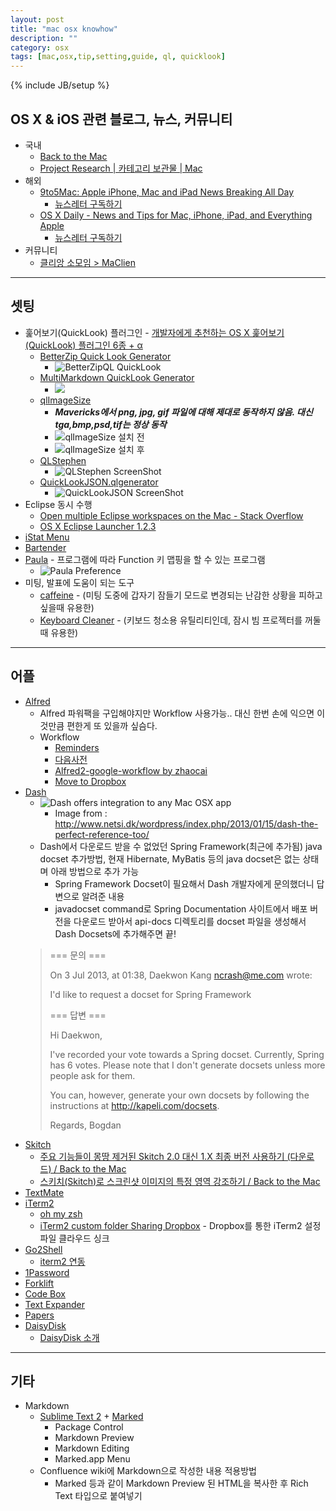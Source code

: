 ```yaml
---
layout: post
title: "mac osx knowhow"
description: ""
category: osx
tags: [mac,osx,tip,setting,guide, ql, quicklook]
---
```

{% include JB/setup %}

## OS X & iOS 관련 블로그, 뉴스, 커뮤니티

* 국내
    * [Back to the Mac](http://macnews.tistory.com)
    * [Project Research | 카테고리 보관물 | Mac](http://projectresearch.co.kr/category/mac/)
* 해외
    * [9to5Mac: Apple iPhone, Mac and iPad News Breaking All Day](http://9to5mac.com/)
      * [뉴스레터 구독하기](http://feedburner.google.com/fb/a/mailverify?uri=9To5Mac-MacAllDay)
    * [OS X Daily - News and Tips for Mac, iPhone, iPad, and Everything Apple](http://osxdaily.com)
      * [뉴스레터 구독하기](http://feedburner.google.com/fb/a/mailverify?uri=osxdaily&loc=en_US)
* 커뮤니티
    * [클리앙 소모임 > MaClien](http://www.clien.net/cs2/bbs/board.php?bo_table=cm_mac)

---

## 셋팅

* 훑어보기(QuickLook) 플러그인 - [개발자에게 추천하는 OS X 훑어보기(QuickLook) 플러그인 6종 + α](http://macnews.tistory.com/830)
    * [BetterZip Quick Look Generator](http://macitbetter.com/BetterZip-Quick-Look-Generator/)
        * ![BetterZipQL QuickLook](http://macitbetter.com/img/BetterZipQL11.jpg "BetterZipQL QuickLook")
    * [MultiMarkdown QuickLook Generator](http://multimarkdown.com/download/)
        * [![](https://v4s2.yimg.com/so/7305/12959318634_fc5f0f7d11_z.jpg)](http://www.flickr.com/photos/dkkang1018/12959318634/)
    * [qlImageSize](https://github.com/Nyx0uf/qlImageSize)
        * ***Mavericks에서 png, jpg, gif 파일에 대해 제대로 동작하지 않음. 대신 tga,bmp,psd,tif는 정상 동작***
        * ![qlImageSize 설치 전](http://static.whine.fr/images/2012/ql1.jpg "qlImageSize 설치 전")
        * ![qlImageSize 설치 후](http://static.whine.fr/images/2012/ql2.jpg "qlImageSize 설치 후")	
    * [QLStephen](http://whomwah.github.io/qlstephen/)
        * ![QLStephen ScreenShot](http://farm4.static.flickr.com/3525/3195752859_e79137f720.jpg)
    * [QuickLookJSON.qlgenerator](http://www.sagtau.com/quicklookjson.html)
        * ![QuickLookJSON ScreenShot](http://www.sagtau.com/media/screenshot.jpg "QuickLookJSON ScreenShot")
* Eclipse 동시 수행
    * [Open multiple Eclipse workspaces on the Mac - Stack Overflow](http://stackoverflow.com/questions/118243/open-multiple-eclipse-workspaces-on-the-mac)
    * [OS X Eclipse Launcher 1.2.3](http://marketplace.eclipse.org/content/osx-eclipse-launcher#.Ue8iYhbLASd)
* [iStat Menu](http://bjango.com/mac/istatmenus/)
* [Bartender](http://www.macbartender.com)
* [Paula](https://itunes.apple.com/kr/app/palua/id431494195?l=en&mt=12) - 프로그램에 따라 Function 키 맵핑을 할 수 있는 프로그램
    * ![Paula Preference](https://farm4.staticflickr.com/3833/12938871694_a7e0614618_z.jpg "Paula Preference")
* 미팅, 발표에 도움이 되는 도구
    * [caffeine](https://itunes.apple.com/kr/app/caffeine/id411246225?l=en&mt=12) - (미팅 도중에 갑자기 잠들기 모드로 변경되는 난감한 상황을 피하고 싶을때 유용한)
    * [Keyboard Cleaner](http://jan.prima.de/~jan/plok/archives/48-Keyboard-Cleaner.html) - (키보드 청소용 유틸리티인데, 잠시 빔 프로젝터를 꺼둘때 유용한)

---

## 어플

* [Alfred](https://itunes.apple.com/kr/app/alfred/id405843582?l=en&mt=12)
    * Alfred 파워팩을 구입해야지만 Workflow 사용가능.. 대신 한번 손에 익으면 이것만큼 편한게 또 있을까 싶슴다.
    * Workflow
        * [Reminders](http://www.alfredforum.com/topic/917-reminders/)
        * [다음사전](http://www.clien.net/cs2/bbs/board.php?bo_table=cm_mac&wr_id=652636)
        * [Alfred2-google-workflow by zhaocai](http://zhaocai.github.io/alfred2-google-workflow/)
        * [Move to Dropbox](http://www.alfredforum.com/topic/460-to-dropbox-30-formerly-move-to-dropbox-url-to-the-clipboard/)
* [Dash](https://itunes.apple.com/kr/app/dash-docs-snippets/id458034879?l=en&mt=12)
    * ![Dash offers integration to any Mac OSX app](http://www.netsi.dk/wordpress/wp-content/uploads/2013/01/Dash-searchForSection.jpg "Dash offers integration to any Mac OSX app")
        * Image from : http://www.netsi.dk/wordpress/index.php/2013/01/15/dash-the-perfect-reference-too/
    * Dash에서 다운로드 받을 수 없었던 Spring Framework(최근에 추가됨) java docset 추가방법, 현재 Hibernate, MyBatis 등의 java docset은 없는 상태며 아래 방법으로 추가 가능
        * Spring Framework Docset이 필요해서 Dash 개발자에게 문의했더니 답변으로 알려준 내용
        * javadocset command로 Spring Documentation 사이트에서 배포 버전을 다운로드 받아서 api-docs 디렉토리를 docset 파일을 생성해서 Dash Docsets에 추가해주면 끝!
   >    
   >    === 문의 ===
   >    
   >    On 3 Jul 2013, at 01:38, Daekwon Kang <ncrash@me.com> wrote: 
   >    
   >    I'd like to request a docset for Spring Framework
   >    
   >    === 답변 ===
   >    
   >    Hi Daekwon,
   >    
   >    I've recorded your vote towards a Spring docset. Currently, Spring has 6 votes. Please note that I don't generate docsets unless more people ask for them.
   >    
   >    You can, however, generate your own docsets by following the instructions at http://kapeli.com/docsets.
   >    
   >    Regards,
   >    Bogdan
* [Skitch](http://macnews.tistory.com/339)
    * [주요 기능들이 몽땅 제거된 Skitch 2.0 대신 1.X 최종 버전 사용하기 (다운로드) / Back to the Mac](http://macnews.tistory.com/339)
    * [스키치(Skitch)로 스크린샷 이미지의 특정 영역 강조하기 / Back to the Mac](http://macnews.tistory.com/1063)
* [TextMate](https://github.com/textmate/textmate)
* [iTerm2](http://www.iterm2.com)
    * [oh my zsh](https://github.com/robbyrussell/oh-my-zsh) 
    * [iTerm2 custom folder Sharing Dropbox](http://blog.techstacks.com/2011/08/new-iterm-2-beta-released-today.html) - Dropbox를 통한 iTerm2 설정파일 클라우드 싱크
* [Go2Shell](https://itunes.apple.com/kr/app/go2shell/id445770608?l=en&mt=12)
    * [iterm2 연동](http://superuser.com/questions/434660/how-to-open-go2shell-preferences-in-mac-osx)
* [1Password](https://itunes.apple.com/kr/app/1password-password-manager/id443987910?l=en&mt=12)
* [Forklift](https://itunes.apple.com/kr/app/forklift-file-manager-ftp/id412448059?l=en&mt=12)
* [Code Box](https://itunes.apple.com/kr/app/codebox/id412536790?l=en&mt=12)
* [Text Expander](https://itunes.apple.com/kr/app/textexpander-for-mac/id405274824?l=en&mt=12)
* [Papers](http://www.papersapp.com/papers/)
* [DaisyDisk](https://itunes.apple.com/kr/app/daisydisk/id411643860?l=en&mt=12)
    * [DaisyDisk 소개](http://macnews.tistory.com/1361)

---

## 기타

* Markdown
    * [Sublime Text 2](http://www.sublimetext.com/2) + [Marked](https://itunes.apple.com/kr/app/marked/id448925439?l=en&mt=12)
        * Package Control
        * Markdown Preview
        * Markdown Editing
        * Marked.app Menu
    * Confluence wiki에 Markdown으로 작성한 내용 적용방법
        * Marked 등과 같이 Markdown Preview 된 HTML을 복사한 후 Rich Text 타입으로 붙여넣기